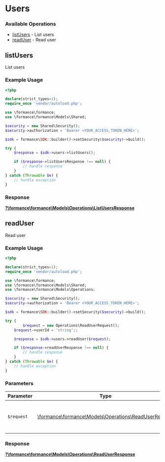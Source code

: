 # Users


### Available Operations

* [listUsers](#listusers) - List users
* [readUser](#readuser) - Read user

## listUsers

List users

### Example Usage

```php
<?php

declare(strict_types=1);
require_once 'vendor/autoload.php';

use \formance\formance;
use \formance\formance\Models\Shared;

$security = new Shared\Security();
$security->authorization = 'Bearer <YOUR_ACCESS_TOKEN_HERE>';

$sdk = formance\SDK::builder()->setSecurity($security)->build();

try {
    $response = $sdk->users->listUsers();

    if ($response->listUsersResponse !== null) {
        // handle response
    }
} catch (Throwable $e) {
    // handle exception
}
```


### Response

**[?\formance\formance\Models\Operations\ListUsersResponse](../../Models/Operations/ListUsersResponse.md)**


## readUser

Read user

### Example Usage

```php
<?php

declare(strict_types=1);
require_once 'vendor/autoload.php';

use \formance\formance;
use \formance\formance\Models\Shared;
use \formance\formance\Models\Operations;

$security = new Shared\Security();
$security->authorization = 'Bearer <YOUR_ACCESS_TOKEN_HERE>';

$sdk = formance\SDK::builder()->setSecurity($security)->build();

try {
        $request = new Operations\ReadUserRequest();
    $request->userId = 'string';;

    $response = $sdk->users->readUser($request);

    if ($response->readUserResponse !== null) {
        // handle response
    }
} catch (Throwable $e) {
    // handle exception
}
```

### Parameters

| Parameter                                                                                          | Type                                                                                               | Required                                                                                           | Description                                                                                        |
| -------------------------------------------------------------------------------------------------- | -------------------------------------------------------------------------------------------------- | -------------------------------------------------------------------------------------------------- | -------------------------------------------------------------------------------------------------- |
| `$request`                                                                                         | [\formance\formance\Models\Operations\ReadUserRequest](../../Models/Operations/ReadUserRequest.md) | :heavy_check_mark:                                                                                 | The request object to use for the request.                                                         |


### Response

**[?\formance\formance\Models\Operations\ReadUserResponse](../../Models/Operations/ReadUserResponse.md)**

